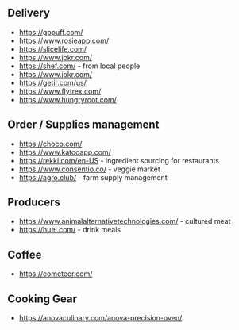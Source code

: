 
## Delivery
* https://gopuff.com/
* https://www.rosieapp.com/
* https://slicelife.com/
* https://www.jokr.com/
* https://shef.com/ - from local people
* https://www.jokr.com/
* https://getir.com/us/
* https://www.flytrex.com/
* https://www.hungryroot.com/

## Order / Supplies management
* https://choco.com/
* https://www.katooapp.com/
* https://rekki.com/en-US - ingredient sourcing for restaurants
* https://www.consentio.co/ - veggie market
* https://agro.club/ - farm supply management

## Producers
* https://www.animalalternativetechnologies.com/ - cultured meat
* https://huel.com/ - drink meals

## Coffee
* https://cometeer.com/

## Cooking Gear
* https://anovaculinary.com/anova-precision-oven/
